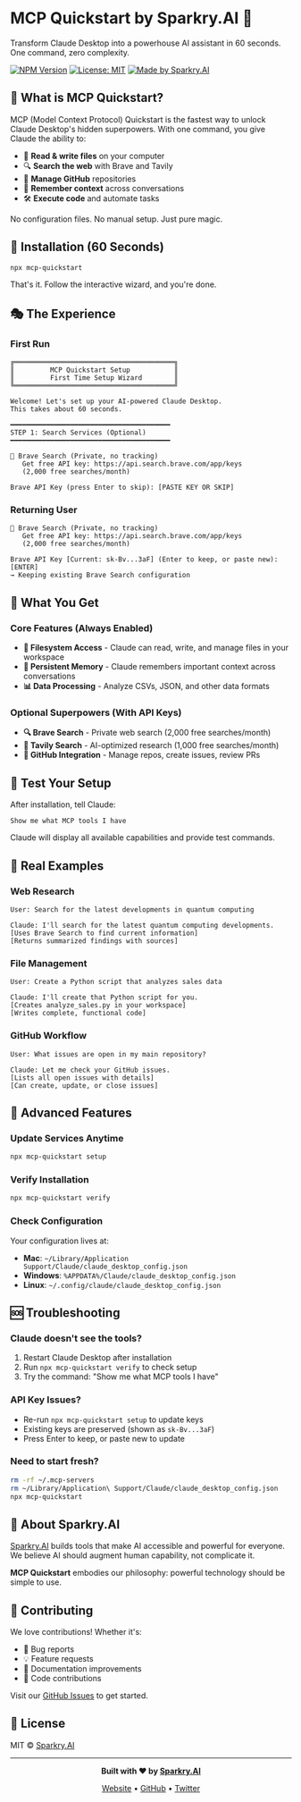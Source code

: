 # MCP Quickstart by Sparkry.AI 🚀

Transform Claude Desktop into a powerhouse AI assistant in 60 seconds. One command, zero complexity.

[![NPM Version](https://img.shields.io/npm/v/mcp-quickstart.svg)](https://www.npmjs.com/package/mcp-quickstart)
[![License: MIT](https://img.shields.io/badge/License-MIT-yellow.svg)](https://opensource.org/licenses/MIT)
[![Made by Sparkry.AI](https://img.shields.io/badge/Made%20by-Sparkry.AI-ff6b6b)](https://www.sparkry.ai)

## 🎯 What is MCP Quickstart?

MCP (Model Context Protocol) Quickstart is the fastest way to unlock Claude Desktop's hidden superpowers. With one command, you give Claude the ability to:

- 📁 **Read & write files** on your computer
- 🔍 **Search the web** with Brave and Tavily
- 🐙 **Manage GitHub** repositories  
- 🧠 **Remember context** across conversations
- 🛠️ **Execute code** and automate tasks

No configuration files. No manual setup. Just pure magic.

## 🚀 Installation (60 Seconds)

```bash
npx mcp-quickstart
```

That's it. Follow the interactive wizard, and you're done.

## 🎭 The Experience

### First Run
```
╔════════════════════════════════════════╗
║         MCP Quickstart Setup           ║
║         First Time Setup Wizard        ║
╚════════════════════════════════════════╝

Welcome! Let's set up your AI-powered Claude Desktop.
This takes about 60 seconds.

━━━━━━━━━━━━━━━━━━━━━━━━━━━━━━━━━━━━━━━━
STEP 1: Search Services (Optional)
━━━━━━━━━━━━━━━━━━━━━━━━━━━━━━━━━━━━━━━━

📍 Brave Search (Private, no tracking)
   Get free API key: https://api.search.brave.com/app/keys
   (2,000 free searches/month)

Brave API Key (press Enter to skip): [PASTE KEY OR SKIP]
```

### Returning User
```
📍 Brave Search (Private, no tracking)
   Get free API key: https://api.search.brave.com/app/keys
   (2,000 free searches/month)

Brave API Key [Current: sk-Bv...3aF] (Enter to keep, or paste new): [ENTER]
→ Keeping existing Brave Search configuration
```

## 🎁 What You Get

### Core Features (Always Enabled)
- **📂 Filesystem Access** - Claude can read, write, and manage files in your workspace
- **🧠 Persistent Memory** - Claude remembers important context across conversations
- **📊 Data Processing** - Analyze CSVs, JSON, and other data formats

### Optional Superpowers (With API Keys)
- **🔍 Brave Search** - Private web search (2,000 free searches/month)
- **🎯 Tavily Search** - AI-optimized research (1,000 free searches/month)  
- **🐙 GitHub Integration** - Manage repos, create issues, review PRs

## 🧪 Test Your Setup

After installation, tell Claude:

```
Show me what MCP tools I have
```

Claude will display all available capabilities and provide test commands.

## 📸 Real Examples

### Web Research
```
User: Search for the latest developments in quantum computing

Claude: I'll search for the latest quantum computing developments.
[Uses Brave Search to find current information]
[Returns summarized findings with sources]
```

### File Management
```
User: Create a Python script that analyzes sales data

Claude: I'll create that Python script for you.
[Creates analyze_sales.py in your workspace]
[Writes complete, functional code]
```

### GitHub Workflow
```
User: What issues are open in my main repository?

Claude: Let me check your GitHub issues.
[Lists all open issues with details]
[Can create, update, or close issues]
```

## 🔧 Advanced Features

### Update Services Anytime
```bash
npx mcp-quickstart setup
```

### Verify Installation
```bash
npx mcp-quickstart verify
```

### Check Configuration
Your configuration lives at:
- **Mac**: `~/Library/Application Support/Claude/claude_desktop_config.json`
- **Windows**: `%APPDATA%/Claude/claude_desktop_config.json`
- **Linux**: `~/.config/claude/claude_desktop_config.json`

## 🆘 Troubleshooting

### Claude doesn't see the tools?
1. Restart Claude Desktop after installation
2. Run `npx mcp-quickstart verify` to check setup
3. Try the command: "Show me what MCP tools I have"

### API Key Issues?
- Re-run `npx mcp-quickstart setup` to update keys
- Existing keys are preserved (shown as `sk-Bv...3aF`)
- Press Enter to keep, or paste new to update

### Need to start fresh?
```bash
rm -rf ~/.mcp-servers
rm ~/Library/Application\ Support/Claude/claude_desktop_config.json
npx mcp-quickstart
```

## 🏢 About Sparkry.AI

[Sparkry.AI](https://www.sparkry.ai) builds tools that make AI accessible and powerful for everyone. We believe AI should augment human capability, not complicate it.

**MCP Quickstart** embodies our philosophy: powerful technology should be simple to use.

## 🤝 Contributing

We love contributions! Whether it's:
- 🐛 Bug reports
- 💡 Feature requests
- 📖 Documentation improvements
- 🔧 Code contributions

Visit our [GitHub Issues](https://github.com/sparkst/mcp-quickstart/issues) to get started.

## 📜 License

MIT © [Sparkry.AI](https://www.sparkry.ai)

---

<div align="center">
  
**Built with ❤️ by [Sparkry.AI](https://www.sparkry.ai)**

[Website](https://www.sparkry.ai) • [GitHub](https://github.com/sparkst) • [Twitter](https://twitter.com/sparkryai)

</div>
